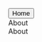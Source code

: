 
  
  <!-- <script type="text/javascript" src="{{ site.baseurl }}/samplesite.js"></script> -->
  <link rel="stylesheet" href="{{ site.baseurl }}/css/SampleSite.css">

<div>
<button class="close-all-apps btn btn-info" data-target="#MainTray">Home</button>
</div>

<div class="app-tray" id="MainTray">
  <div class="app">
    <div class="app-header app-icon">
      <i class="fa fa-question-circle"></i>
    </div>
    <div class="app-content">
      <div class="row">
        <div class="pull-left">About</div>
        <div class="app-close pull-right btn btn-danger">
          <i class="fa fa-close"></i>
        </div>
      </div>
    </div>
    <div class="app-title">About</div>
  </div>
</div>
